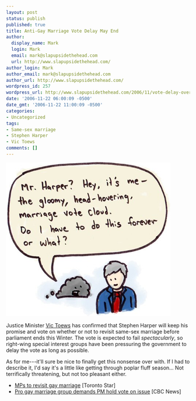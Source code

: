 ```yaml
---
layout: post
status: publish
published: true
title: Anti-Gay Marriage Vote Delay May End
author:
  display_name: Mark
  login: Mark
  email: mark@slapupsidethehead.com
  url: http://www.slapupsidethehead.com/
author_login: Mark
author_email: mark@slapupsidethehead.com
author_url: http://www.slapupsidethehead.com/
wordpress_id: 257
wordpress_url: http://www.slapupsidethehead.com/2006/11/vote-delay-over/
date: '2006-11-22 06:00:09 -0500'
date_gmt: '2006-11-22 11:00:09 -0500'
categories:
- Uncategorized
tags:
- Same-sex marriage
- Stephen Harper
- Vic Toews
comments: []
---
```

![Marriage Cloud](/wp-content/media/2006/11/marriage_cloud.jpg)

Justice Minister [Vic Toews](http://www.slapupsidethehead.com/2006/07/justice-the-vic-toews-way/ "With his own wacky form of justice!") has confirmed that Stephen Harper will keep his promise and vote on whether or not to revisit same-sex marriage before parliament ends this Winter. The vote is expected to fail _spectacularly_, so right-wing special interest groups have been pressuring the government to delay the vote as long as possible.

As for me---it'll sure be nice to finally get this nonsense over with. If I had to describe it, I'd say it's a little like getting through poplar fluff season... Not terrifically threatening, but not too pleasant either.

- [MPs to revisit gay marriage](http://www.thestar.com/NASApp/cs/ContentServer?pagename=thestar/Layout/Article_Type1&c=Article&cid=1164107110295&call_pageid=968332188492&col=968793972154) [Toronto Star]
- [Pro gay marriage group demands PM hold vote on issue](http://www.cbc.ca/canada/story/2006/11/21/gay-marriage.html) [CBC News]
